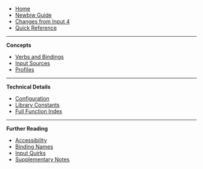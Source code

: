 - [Home](README)
- [Newbiw Guide](Newbiw-Guide)
- [Changes from Input 4](Changes-from-Input-4)
- [Quick Reference](Quick-Reference)

---

**Concepts**

- [Verbs and Bindings](Verbs-and-Bindings)
- [Input Sources](Input-Sources)
- [Profiles](Profiles)

---

**Technical Details**

- [Configuration](Configuration)
- [Library Constants](Library-Constants)
- [Full Function Index](Function-Index)

---

**Further Reading**

- [Accessibility](Accessibility)
- [Binding Names](Binding-Names)
- [Input Quirks](Input-Quirks)
- [Supplementary Notes](Reference-Notes)

